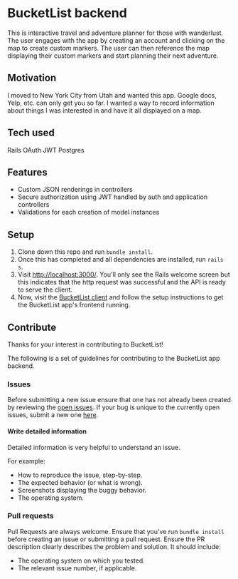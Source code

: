 # BucketList backend
This is interactive travel and adventure planner for those with wanderlust. The user engages with the app by creating an account and clicking on the map to create custom markers. The user can then reference the map displaying their custom markers and start planning their next adventure.

## Motivation
I moved to New York City from Utah and wanted this app. Google docs, Yelp, etc. can only get you so far. I wanted a way to record information about things I was interested in and have it all displayed on a map.

## Tech used
Rails
OAuth
JWT
Postgres

## Features
- Custom JSON renderings in controllers
- Secure authorization using JWT handled by auth and application controllers
- Validations for each creation of model instances

## Setup
1. Clone down this repo and run `bundle install`.
2. Once this has completed and all dependencies are installed, run `rails s`.
3. Visit [http://localhost:3000/](http://localhost:3000/). You'll only see the Rails welcome screen but this indicates that the http request was successful and the API is ready to serve the client.
4. Now, visit the [BucketList client](https://github.com/tristramjones/bucket-lister-frontend) and follow the setup instructions to get the BucketList app's frontend running.

## Contribute
Thanks for your interest in contributing to BucketList!

The following is a set of guidelines for contributing to the BucketList app backend.

### Issues
Before submitting a new issue ensure that one has not already been created by reviewing the [open issues](https://github.com/tristramjones/bucket-lister-backend/issues). If your bug is unique to the currently open issues, submit a new one [here](https://github.com/tristramjones/bucket-lister-backend/issues/new).

#### Write detailed information
Detailed information is very helpful to understand an issue.

For example:
- How to reproduce the issue, step-by-step.
- The expected behavior (or what is wrong).
- Screenshots displaying the buggy behavior.
- The operating system.

### Pull requests
Pull Requests are always welcome. Ensure that you've run `bundle install` before creating an issue or submitting a pull request.
Ensure the PR description clearly describes the problem and solution. It should include:
- The operating system on which you tested.
- The relevant issue number, if applicable.
